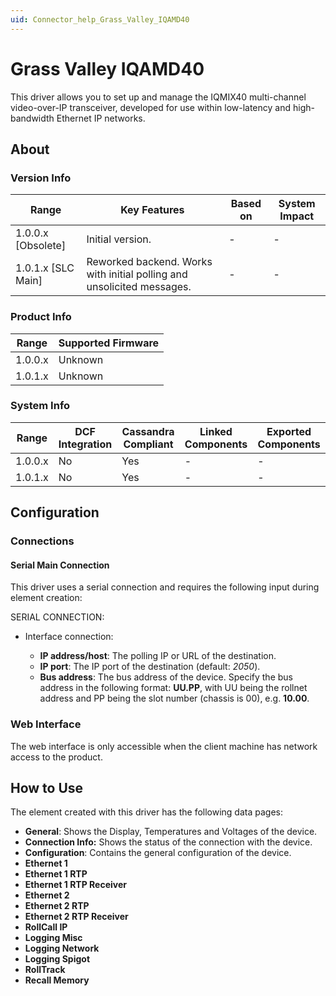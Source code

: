 ```yaml
---
uid: Connector_help_Grass_Valley_IQAMD40
---
```


# Grass Valley IQAMD40

This driver allows you to set up and manage the IQMIX40 multi-channel video-over-IP transceiver, developed for use within low-latency and high-bandwidth Ethernet IP networks.

## About

### Version Info

| **Range**            | **Key Features**                                                       | **Based on** | **System Impact** |
|----------------------|------------------------------------------------------------------------|--------------|-------------------|
| 1.0.0.x \[Obsolete\] | Initial version.                                                       | \-           | \-                |
| 1.0.1.x \[SLC Main\] | Reworked backend. Works with initial polling and unsolicited messages. | \-           | \-                |

### Product Info

| **Range** | **Supported Firmware** |
|-----------|------------------------|
| 1.0.0.x   | Unknown                |
| 1.0.1.x   | Unknown                |

### System Info

| **Range** | **DCF Integration** | **Cassandra Compliant** | **Linked Components** | **Exported Components** |
|-----------|---------------------|-------------------------|-----------------------|-------------------------|
| 1.0.0.x   | No                  | Yes                     | \-                    | \-                      |
| 1.0.1.x   | No                  | Yes                     | \-                    | \-                      |

## Configuration

### Connections

#### Serial Main Connection

This driver uses a serial connection and requires the following input during element creation:

SERIAL CONNECTION:

- Interface connection:

  - **IP address/host**: The polling IP or URL of the destination.
  - **IP port**: The IP port of the destination (default: *2050*).
  - **Bus address**: The bus address of the device. Specify the bus address in the following format: **UU.PP**, with UU being the rollnet address and PP being the slot number (chassis is 00), e.g. **10.00**.

### Web Interface

The web interface is only accessible when the client machine has network access to the product.

## How to Use

The element created with this driver has the following data pages:

- **General**: Shows the Display, Temperatures and Voltages of the device.
- **Connection Info:** Shows the status of the connection with the device.
- **Configuration**: Contains the general configuration of the device.
- **Ethernet 1**
- **Ethernet 1 RTP**
- **Ethernet 1 RTP Receiver**
- **Ethernet 2**
- **Ethernet 2 RTP**
- **Ethernet 2 RTP Receiver**
- **RollCall IP**
- **Logging Misc**
- **Logging Network**
- **Logging Spigot**
- **RollTrack**
- **Recall Memory**
